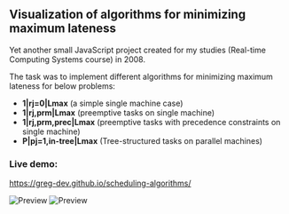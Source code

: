 ## Visualization of algorithms for minimizing maximum lateness

Yet another small JavaScript project created for my studies (Real-time Computing Systems course) in 2008.

The task was to implement different algorithms for minimizing maximum lateness for below problems:
* **1|rj=0|Lmax** (a simple single machine case)
* **1|rj,prm|Lmax** (preemptive tasks on single machine)
* **1|rj,prm,prec|Lmax** (preemptive tasks with precedence constraints on single machine)
* **P|pj=1,in-tree|Lmax** (Tree-structured tasks on parallel machines)

### Live demo:
https://greg-dev.github.io/scheduling-algorithms/

![Preview](https://cloud.githubusercontent.com/assets/24360603/21183615/0c0e0cd0-c209-11e6-9608-2f113cb78896.png "Preview")
![Preview](https://cloud.githubusercontent.com/assets/24360603/21154649/5e9fc1a4-c16f-11e6-9cf3-a4fa9fe8401e.png "Preview")

